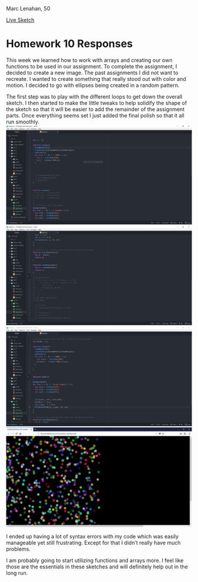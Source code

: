 Marc Lenahan, 50

[Live Sketch]( https://marclenahan.github.io/120-work/hw-10/)

# Homework 10 Responses
This week we learned how to work with arrays and creating our own functions to be used in our assignment. To complete the assignment, I decided to create a new image. The past assignments I did not want to recreate. I wanted to create something that really stood out with color and motion. I decided to go with ellipses being created in a random pattern.

The first step was to play with the different loops to get down the overall sketch. I then started to make the little tweaks to help solidify the shape of the sketch so that it will be easier to add the remainder of the assignment parts. Once everything seems set I just added the final polish so that it all run smoothly.
![Image](img/working.JPG)
![Image](img/fails.JPG)
![Image](img/final.JPG)
![Image](img/sketch.JPG)

I ended up having a lot of syntax errors with my code which was easily manageable yet still frustrating. Except for that I didn’t really have much problems.

I am probably going to start utilizing functions and arrays more. I feel like those are the essentials in these sketches and will definitely help out in the long run.
